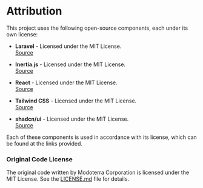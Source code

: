 # Attribution

This project uses the following open-source components, each under its own license:

- **Laravel** - Licensed under the MIT License.  
  [Source](https://github.com/laravel/laravel)

- **Inertia.js** - Licensed under the MIT License.  
  [Source](https://github.com/inertiajs/inertia)

- **React** - Licensed under the MIT License.  
  [Source](https://github.com/facebook/react)

- **Tailwind CSS** - Licensed under the MIT License.  
  [Source](https://github.com/tailwindlabs/tailwindcss)

- **shadcn/ui** - Licensed under the MIT License.  
  [Source](https://github.com/shadcn-ui/ui)

Each of these components is used in accordance with its license, which can be found at the links provided.

### Original Code License

The original code written by Modoterra Corporation is licensed under the MIT License. See the [LICENSE.md](./LICENSE.md) file for details.
